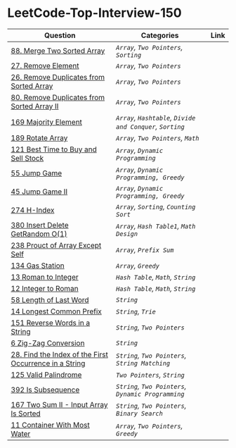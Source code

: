 # LeetCode-Top-Interview-150

|    Question    |          Categories           |           Link              |
|----------------|-------------------------------|-----------------------------|
|<a href="https://github.com/muhammedsamal/LeetCode-Top-Interview-150/tree/main/Array%5CString/88%20Merge%20Sorted%20Array">88. Merge Two Sorted Array</a>|*`Array`, `Two Pointers`, `Sorting`*           |           |
|<a href="https://github.com/muhammedsamal/LeetCode-Top-Interview-150/tree/main/Array%5CString/27%20Remove%20Element">27. Remove Element </a>         |*`Array`, `Two Pointers`*            |           |
|<a href="https://github.com/muhammedsamal/LeetCode-Top-Interview-150/tree/main/Array%5CString/26%20Remove%20Duplicates%20from%20Sorted%20Array">26. Remove Duplicates from Sorted Array </a>         |*`Array`, `Two Pointers`*            |           |
|<a href="https://github.com/muhammedsamal/LeetCode-Top-Interview-150/tree/main/Array%5CString/80%20Remove%20Duplicates%20From%20Sorted%20Array%20II">80. Remove Duplicates from Sorted Array II</a>         |*`Array`, `Two Pointers`*            |           |
|<a href="https://github.com/muhammedsamal/LeetCode-Top-Interview-150/tree/main/Array%5CString/169%20Majority%20Element">169 Majority Element </a>         |*`Array`, `Hashtable`, `Divide and Conquer`, `Sorting`*            |           |
|<a href="https://github.com/muhammedsamal/LeetCode-Top-Interview-150/tree/main/Array%5CString/189%20Rotate%20Array">189 Rotate Array </a>         |*`Array`, `Two Pointers`, `Math`*            |           |
|<a href="https://github.com/muhammedsamal/LeetCode-Top-Interview-150/tree/main/Array%5CString/121%20Best%20Time%20to%20Buy%20and%20Sell%20Stock">121 Best Time to Buy and Sell Stock </a>         |*`Array`, `Dynamic Programming`*            |           |
|<a href="https://github.com/muhammedsamal/LeetCode-Top-Interview-150/tree/main/Array%5CString/55%20Jump%20Game">55 Jump Game </a>         |*`Array`, `Dynamic Programming, Greedy`*            |           |
|<a href="https://github.com/muhammedsamal/LeetCode-Top-Interview-150/tree/main/Array%5CString/45%20Jump%20Game%20II">45 Jump Game II </a>         |*`Array`, `Dynamic Programming, Greedy`*            |           |
|<a href="https://github.com/muhammedsamal/LeetCode-Top-Interview-150/tree/main/Array%5CString/274%20H-Index">274 H-Index </a>         |*`Array`, `Sorting`, `Counting Sort`*            |           |
|<a href="https://github.com/muhammedsamal/LeetCode-Top-Interview-150/tree/main/Array%5CString/380%20Insert%20Delete%20GetRandom%20O(1)">380 Insert Delete GetRandom O(1) </a>         |*`Array`, `Hash Table1`, `Math` `Design`*            |           |
|<a href="https://github.com/muhammedsamal/LeetCode-Top-Interview-150/tree/main/Array%5CString/238%20Product%20of%20Array%20Except%20Self">238 Prouct of Array Except Self </a>         |*`Array`, `Prefix Sum`*            |           |
|<a href="https://github.com/muhammedsamal/LeetCode-Top-Interview-150/tree/main/Array%5CString/134%20Gas%20Station">134 Gas Station </a>         |*`Array`, `Greedy`*            |           |
|<a href="https://github.com/muhammedsamal/LeetCode-Top-Interview-150/tree/main/Array%5CString/13%20Roman%20to%20Integer">13 Roman to Integer </a>         |*`Hash Table`, `Math`, `String`*            |           |
|<a href="https://github.com/muhammedsamal/LeetCode-Top-Interview-150/tree/main/Array%5CString/12%20Integer%20to%20Roman">12 Integer to Roman </a>         |*`Hash Table`, `Math`, `String`*            |           |
|<a href="https://github.com/muhammedsamal/LeetCode-Top-Interview-150/tree/main/Array%5CString/58%20Length%20of%20the%20Last%20Word">58 Length of Last Word </a>         |*`String`*            |           |
|<a href="https://github.com/muhammedsamal/LeetCode-Top-Interview-150/tree/main/Array%5CString/14%20Longest%20Common%20Prefix">14 Longest Common Prefix </a>         |*`String`, `Trie`*            |           |
|<a href="https://github.com/muhammedsamal/LeetCode-Top-Interview-150/tree/main/Array%5CString/151%20Reverse%20Words%20in%20a%20String">151 Reverse Words in a String</a>         |*`String`, `Two Pointers`*            |           |
|<a href="https://github.com/muhammedsamal/LeetCode-Top-Interview-150/tree/main/Array%5CString/6%20Zig-Zag%20Conversion">6 Zig-Zag Conversion</a>         |*`String`*            |           |
|<a href="https://github.com/muhammedsamal/LeetCode-Top-Interview-150/tree/main/Array%5CString/28%20Find%20the%20Index%20of%20the%20First%20Occurrence%20in%20a%20String">28. Find the Index of the First Occurrence in a String</a>         |*`String`, `Two Pointers`, `String Matching`*            |           |
|<a href="https://github.com/muhammedsamal/LeetCode-Top-Interview-150/tree/main/Two%20Pointers/125%20Valid%20Palindrome">125 Valid Palindrome</a>         |*`Two Pointers`, `String`*            |           |
|<a href="https://github.com/muhammedsamal/LeetCode-Top-Interview-150/tree/main/Two%20Pointers/392%20Is%20Subsequence">392 Is Subsequence</a>         |*`String`, `Two Pointers`, `Dynamic Programming`*            |           |
|<a href="https://github.com/muhammedsamal/LeetCode-Top-Interview-150/tree/main/Two%20Pointers/67%20Two%20Sum%20II%20-%20Input%20Array%20Is%20Sorted">167 Two Sum II - Input Array Is Sorted</a>         |*`String`, `Two Pointers`, `Binary Search`*            |           |
|<a href="https://github.com/muhammedsamal/LeetCode-Top-Interview-150/tree/main/Two%20Pointers/11%20Container%20With%20Most%20Water">11 Container With Most Water</a>         |*`Array`, `Two Pointers`, `Greedy`*            |           |